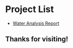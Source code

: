 # Project List
* [Water Analysis Report](https://ansleybrown1337.github.io/V6_Water_Analysis.html
)

## Thanks for visiting!
